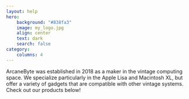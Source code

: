 ```yaml
---
layout: help
hero:
    background: "#838fa3"
    image: my_logo.jpg
    align: center
    text: dark
    search: false
category:
    columns: 4
---
```


ArcaneByte was established in 2018 as a maker in the vintage computing space. We specialize particularly in the Apple Lisa and Macintosh XL, but offer a variety of gadgets that are compatible with other vintage systems. Check out our products below!
